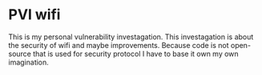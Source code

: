 # PVI wifi
This is my personal vulnerability investagation.
This investagation is about the security of wifi and maybe improvements.
Because code is not open-source that is used for security protocol I have to base it own my own imagination.